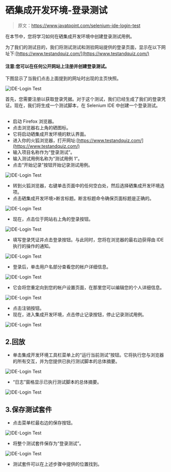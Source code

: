 # 硒集成开发环境-登录测试

> 原文：<https://www.javatpoint.com/selenium-ide-login-test>

在本节中，您将学习如何在硒集成开发环境中创建登录测试用例。

为了我们的测试目的，我们将测试测试和测验网站提供的登录页面，显示在以下网址下:[https://www.testandquiz.com/](https://www.testandquiz.com/)

#### 注意:您可以在任何公开网站上注册并创建登录测试。

下图显示了当我们点击上面提到的网址时出现的主页快照。

![IDE-Login Test](img/0fc661e17f793d965154a28341bb5867.png)

首先，您需要注册以获取登录凭据。对于这个测试，我们已经生成了我们的登录凭证。现在，我们将生成一个测试脚本，在 Selenium IDE 中创建一个登录测试。

## 

*   启动 Firefox 浏览器。
*   点击浏览器右上角的硒图标。
*   它将启动硒集成开发环境的默认界面。
*   进入你的火狐浏览器，打开网址:[https://www.testandquiz.com/](https://www.testandquiz.com/)
*   输入项目名称作为“登录测试”。
*   输入测试用例名称为“测试用例 1”。
*   点击“开始记录”按钮开始记录测试用例。

![IDE-Login Test](img/b8db5a1e207ab1d7181822114611f419.png)

*   转到火狐浏览器，右键单击页面中的任何空白处，然后选择硒集成开发环境选项。
*   点击硒集成开发环境>断言标题。断言标题命令确保页面标题是正确的。

![IDE-Login Test](img/f691aaf4f7091412501dc744a8ae756d.png)

*   现在，点击位于网站右上角的登录按钮。

![IDE-Login Test](img/b2000743979507a568910574240e3840.png)

*   填写登录凭证并点击登录按钮。与此同时，您将在浏览器的最右边获得由 IDE 执行的操作的通知。

![IDE-Login Test](img/b8b3ec80771a6af1c6c25d95c42aa104.png)

*   登录后，单击用户名部分查看您的帐户详细信息。

![IDE-Login Test](img/5a560e7fe0fa0f7a78de5585f8dc51af.png)

*   它会将您重定向到您的帐户设置页面，在那里您可以编辑您的个人详细信息。

![IDE-Login Test](img/0e87b2aad9890bbf302e1d128b4b1907.png)

*   点击注销按钮。
*   现在，进入集成开发环境，点击停止记录按钮，停止记录测试用例。

![IDE-Login Test](img/19bd0dd156e6db3c4f543df6a614add9.png)

## 2.回放

*   单击集成开发环境工具栏菜单上的“运行当前测试”按钮。它将执行您与浏览器的所有交互，并为您提供已执行测试脚本的总体摘要。

![IDE-Login Test](img/65a9dee31f2c233b8ccb613a175d0a0b.png)

*   “日志”窗格显示已执行测试脚本的总体摘要。

![IDE-Login Test](img/9914e2ac5243724c13286371803fef31.png)

## 3.保存测试套件

*   点击菜单栏最右边的保存按钮。

![IDE-Login Test](img/4b0e8563ec63f5f44a184fd785a66c5c.png)

*   将整个测试套件保存为“登录测试”。

![IDE-Login Test](img/abd7cee44357c8b8b3cce296f1909cbd.png)

*   测试套件可以在上述步骤中提供的位置找到。